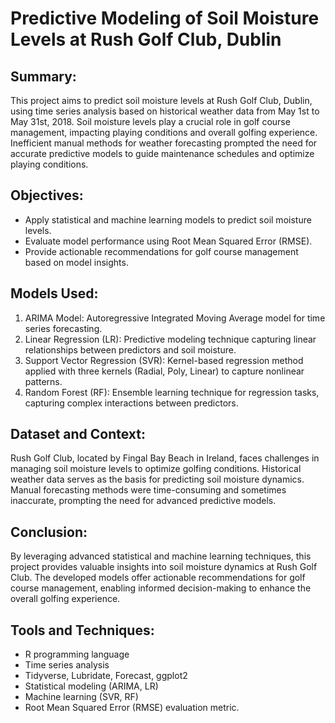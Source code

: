# Predictive Modeling of Soil Moisture Levels at Rush Golf Club, Dublin

## Summary:

This project aims to predict soil moisture levels at Rush Golf Club, Dublin, using time series analysis based on historical weather data from May 1st to May 31st, 2018. Soil moisture levels play a crucial role in golf course management, impacting playing conditions and overall golfing experience. Inefficient manual methods for weather forecasting prompted the need for accurate predictive models to guide maintenance schedules and optimize playing conditions.

## Objectives:

* Apply statistical and machine learning models to predict soil moisture levels.
* Evaluate model performance using Root Mean Squared Error (RMSE).
* Provide actionable recommendations for golf course management based on model insights.

## Models Used:

1. ARIMA Model: Autoregressive Integrated Moving Average model for time series forecasting.
2. Linear Regression (LR): Predictive modeling technique capturing linear relationships between predictors and soil moisture.
3. Support Vector Regression (SVR): Kernel-based regression method applied with three kernels (Radial, Poly, Linear) to capture nonlinear patterns.
4. Random Forest (RF): Ensemble learning technique for regression tasks, capturing complex interactions between predictors.

## Dataset and Context:

Rush Golf Club, located by Fingal Bay Beach in Ireland, faces challenges in managing soil moisture levels to optimize golfing conditions. Historical weather data serves as the basis for predicting soil moisture dynamics. Manual forecasting methods were time-consuming and sometimes inaccurate, prompting the need for advanced predictive models.

## Conclusion:

By leveraging advanced statistical and machine learning techniques, this project provides valuable insights into soil moisture dynamics at Rush Golf Club. The developed models offer actionable recommendations for golf course management, enabling informed decision-making to enhance the overall golfing experience.

## Tools and Techniques:

* R programming language
* Time series analysis
* Tidyverse, Lubridate, Forecast, ggplot2
* Statistical modeling (ARIMA, LR)
* Machine learning (SVR, RF)
* Root Mean Squared Error (RMSE) evaluation metric.
